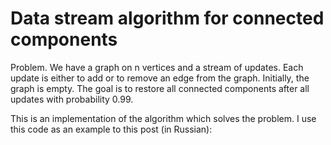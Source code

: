 # Data stream algorithm for connected components

Problem. We have a graph on n vertices and a stream of updates. Each update is either to add or to remove an edge from the graph. Initially, the graph is empty. The goal is to restore all connected components after all updates with probability 0.99.

This is an implementation of the algorithm which solves the problem. I use this code as an example to this post (in Russian):
